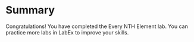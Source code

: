 # Summary

Congratulations! You have completed the Every NTH Element lab. You can practice more labs in LabEx to improve your skills.

